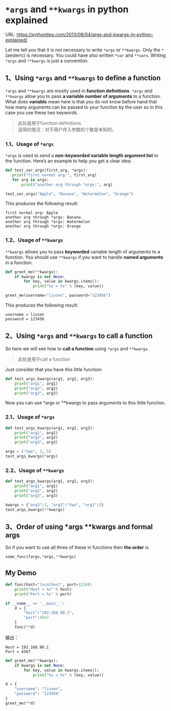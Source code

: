 # `*args` and `**kwargs` in python explained

URL: https://pythontips.com/2013/08/04/args-and-kwargs-in-python-explained/

Let me tell you that it is not necessary to write `*args` or `**kwargs`. Only the `*` (aesteric) is necessary. You could have also written `*var` and `**vars`. Writing `*args` and `**kwargs` is just a convention.

## 1、Using `*args` and `**kwargs` to define a function

`*args` and `**kwargs` are mostly used in **function definitions**. `*args` and `**kwargs` allow you to pass **a variable number of arguments** to a function. What does **variable** mean here is that you do not know before hand that how many arguments can be passed to your function by the user so in this case you use these two keywords.

> 此处是用于function definitions  
> 适用的情况：对于用户传入参数的个数是未知的。

### 1.1、Usage of `*args` 

 `*args` is used to send a **non-keyworded variable length argument list** to the function. Here’s an example to help you get a clear idea:

 ```python
def test_var_args(first_arg, *args):
    print("first normal arg:", first_arg)
    for arg in args:
        print("another arg through *args:", arg)

test_var_args("Apple", "Banana", "Watermelon", "Orange")
 ```

This produces the following result:

```
first normal arg: Apple
another arg through *args: Banana
another arg through *args: Watermelon
another arg through *args: Orange
```

### 1.2、Usage of `**kwargs`

`**kwargs` allows you to pass **keyworded** variable length of arguments to a function. You should use `**kwargs` if you want to handle **named arguments** in a function. 

```python
def greet_me(**kwargs):
    if kwargs is not None:
        for key, value in kwargs.items():
            print("%s = %s" % (key, value))

greet_me(username="liusen", password="123456")
```

This produces the following result:

```
username = liusen
password = 123456
```

## 2、Using `*args` and `**kwargs` to call a function

So here we will see how to **call a function** using `*args` and `**kwargs`.

> 此处是用于call a function

Just consider that you have this little function:

```python
def test_args_kwargs(arg1, arg2, arg3):
    print("arg1", arg1)
    print("arg2", arg2)
    print("arg3", arg3)
```

Now you can use *args or **kwargs to pass arguments to this little function. 

### 2.1、Usage of `*args` 

```python
def test_args_kwargs(arg1, arg2, arg3):
    print("arg1", arg1)
    print("arg2", arg2)
    print("arg3", arg3)

args = ("two", 3, 5)
test_args_kwargs(*args)
```

### 2.2、Usage of `**kwargs`

```python
def test_args_kwargs(arg1, arg2, arg3):
    print("arg1", arg1)
    print("arg2", arg2)
    print("arg3", arg3)

kwargs = {"arg3":3, "arg2":"two", "arg1":5}
test_args_kwargs(**kwargs)
```

## 3、Order of using *args **kwargs and formal args

So if you want to use all three of these in functions then **the order** is

```python
some_func(fargs,*args,**kwargs)
```

## My Demo

```python
def func(host="localhost", port=1234):
    print("Host = %s" % host)
    print("Port = %s" % port)

if __name__ == '__main__':
    d = {
        "host":"192.168.80.1",
        "port":4567
    }
    func(**d)
```

输出：
```
Host = 192.168.80.1
Port = 4567
```

```python
def greet_me(**kwargs):
    if kwargs is not None:
        for key, value in kwargs.items():
            print("%s = %s" % (key, value))

d = {
    "username": "liusen",
    "password": "123456"
}
greet_me(**d)
```
